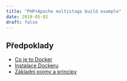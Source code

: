 ```yaml
---
title: "PHP+Apache multistage build example"
date: 2018-05-02
draft: false
---
```


## Předpoklady
- [Co je to Docker](https://www.docker.com/what-docker)
- [Instalace Dockeru](https://docs.docker.com/install/)
- [Základní pojmy a principy](https://docs.docker.com/get-started/)

<script src="https://gist.github.com/awfulthings/43fb1b1f03eae5b9d8540a10b009bfca.js"></script>
